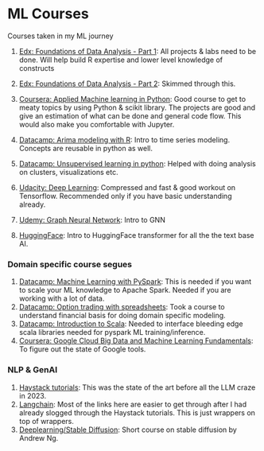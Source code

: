 # ML Courses
Courses taken in my ML journey

1. [Edx: Foundations of Data Analysis - Part 1](https://www.edx.org/course/foundations-of-data-analysis-part-1-statistics-usi): All projects & labs need to be done. Will help build R expertise and lower level knowledge of constructs
2. [Edx: Foundations of Data Analysis - Part 2](https://learning.edx.org/course/course-v1:UTAustinX+UT.7.20x+1T2016/home): Skimmed through this. 
3. [Coursera: Applied Machine learning in Python](https://www.coursera.org/learn/python-machine-learning/home/week/1): Good course to get to meaty topics by using Python & scikit library. The projects are good and give an estimation of what can be done and general code flow. This would also make you comfortable with Jupyter.
4. [Datacamp: Arima modeling with R](https://www.datacamp.com/blog/arima-modeling-with-r): Intro to time series modeling. Concepts are reusable in python as well.
5. [Datacamp: Unsupervised learning in python](https://app.datacamp.com/learn/courses/unsupervised-learning-in-python): Helped with doing analysis on clusters, visualizations etc.

10. [Udacity: Deep Learning](https://classroom.udacity.com/courses/ud730): Compressed and fast  & good workout on Tensorflow. Recommended only if you have basic understanding already.
11. [Udemy: Graph Neural Network](https://www.udemy.com/course/graph-neural-network/): Intro to GNN
12. [HuggingFace](https://huggingface.co/course): Intro to HuggingFace transformer for all the the text base AI.

### Domain specific course segues
1. [Datacamp: Machine Learning with PySpark](https://app.datacamp.com/learn/courses/machine-learning-with-pyspark): This is needed if you want to scale your ML knowledge to Apache Spark. Needed if you are working with a lot of data.
2. [Datacamp: Option trading with spreadsheets](https://app.datacamp.com/learn/courses/options-trading-in-spreadsheets): Took a course to understand financial basis for doing domain specific modeling.
3. [Datacamp: Introduction to Scala](https://app.datacamp.com/learn/courses/introduction-to-scala): Needed to interface bleeding edge scala libraries needed for pyspark ML training/inference.
4. [Coursera: Google Cloud Big Data and Machine Learning Fundamentals](https://www.coursera.org/learn/gcp-big-data-ml-fundamentals): To figure out the state of Google tools.

### NLP & GenAI
1. [Haystack tutorials](https://haystack.deepset.ai/tutorials): This was the state of the art before all the LLM craze in 2023.
2. [Langchain](https://python.langchain.com/docs/get_started/introduction.html): Most of the links here are easier to get through after I had already slogged through the Haystack tutorials. This is just wrappers on top of wrappers.
3. [Deeplearning/Stable Diffusion](https://www.deeplearning.ai/short-courses/how-diffusion-models-work/): Short course on stable diffusion by Andrew Ng.

